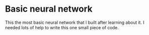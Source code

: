 # Basic neural network
This the most basic neural network that I built after  learning about it. I needed lots of help to write this one small piece of code.

